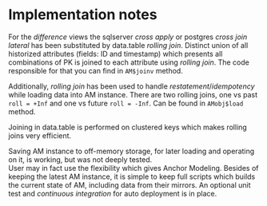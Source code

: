 # Implementation notes

For the *difference* views the sqlserver *cross apply* or postgres *cross join lateral* has been substituted by data.table *rolling join*. Distinct union of all historized attributes (fields: ID and timestamp) which presents all combinations of PK is joined to each attribute using *rolling join*. The code responsible for that you can find in `AM$joinv` method.  

Additionally, *rolling join* has been used to handle *restatement*/*idempotency* while loading data into AM instance. There are two rolling joins, one vs past `roll = +Inf` and one vs future `roll = -Inf`. Can be found in `AMobj$load` method.  

Joining in data.table is performed on clustered keys which makes rolling joins very efficient.  

Saving AM instance to off-memory storage, for later loading and operating on it, is working, but was not deeply tested.  
User may in fact use the flexibility which gives Anchor Modeling. Besides of keeping the latest AM instance, it is simple to keep full scripts which builds the current state of AM, including data from their mirrors. An optional unit test and *continuous integration* for auto deployment is in place.  
